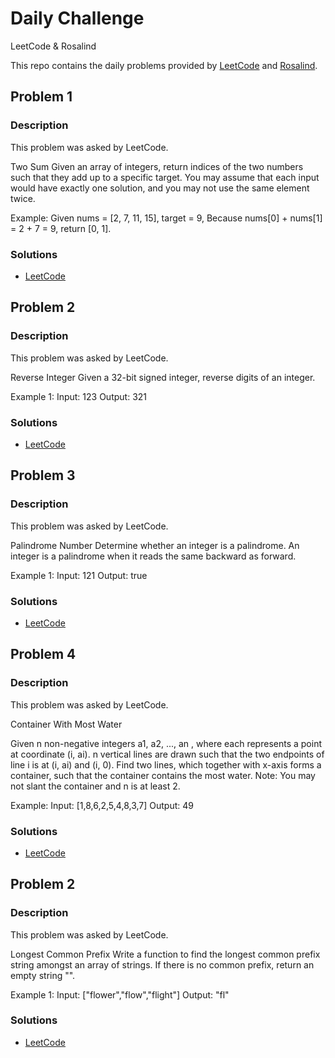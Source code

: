 # Daily Challenge
LeetCode &amp; Rosalind

This repo contains the daily problems provided by [LeetCode](https://leetcode.com/problemset/all/) and [Rosalind](http://rosalind.info/problems/ini1/).


## Problem 1

### Description

This problem was asked by LeetCode.

Two Sum
Given an array of integers, return indices of the two numbers such that they add up to a specific target.
You may assume that each input would have exactly one solution, and you may not use the same element twice.

Example:
Given nums = [2, 7, 11, 15], target = 9,
Because nums[0] + nums[1] = 2 + 7 = 9, return [0, 1].

### Solutions
* [LeetCode](./LeetCode/Problem%201.ipynb)


## Problem 2

### Description

This problem was asked by LeetCode.

Reverse Integer
Given a 32-bit signed integer, reverse digits of an integer.

Example 1:
Input: 123
Output: 321


### Solutions
* [LeetCode](./LeetCode/Problem%202.ipynb)


## Problem 3

### Description

This problem was asked by LeetCode.

Palindrome Number
Determine whether an integer is a palindrome.
An integer is a palindrome when it reads the same backward as forward.

Example 1:
Input: 121
Output: true

### Solutions
* [LeetCode](./LeetCode/Problem%203.ipynb)


## Problem 4

### Description

This problem was asked by LeetCode.

Container With Most Water

Given n non-negative integers a1, a2, ..., an ,
where each represents a point at coordinate (i, ai).
n vertical lines are drawn such that the two endpoints of line i is at (i, ai) and (i, 0).
Find two lines, which together with x-axis forms a container, such that the container contains the most water.
Note: You may not slant the container and n is at least 2.

Example:
Input: [1,8,6,2,5,4,8,3,7]
Output: 49

### Solutions
* [LeetCode](./LeetCode/Problem%204.ipynb)


## Problem 2

### Description

This problem was asked by LeetCode.

Longest Common Prefix
Write a function to find the longest common prefix string amongst an array of strings.
If there is no common prefix, return an empty string "".

Example 1:
Input: ["flower","flow","flight"]
Output: "fl"

### Solutions
* [LeetCode](./LeetCode/Problem%205.ipynb)
